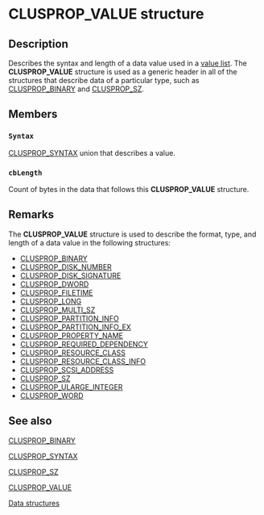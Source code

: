 # CLUSPROP_VALUE structure

## Description

Describes the syntax and
length of a data value used in a [value list](https://learn.microsoft.com/previous-versions/windows/desktop/mscs/value-lists). The
**CLUSPROP_VALUE** structure is used as a generic header in
all of the structures that describe data of a particular type, such as
[CLUSPROP_BINARY](https://learn.microsoft.com/previous-versions/windows/desktop/api/clusapi/ns-clusapi-clusprop_binary) and
[CLUSPROP_SZ](https://learn.microsoft.com/previous-versions/windows/desktop/legacy/aa368390(v=vs.85)).

## Members

### `Syntax`

[CLUSPROP_SYNTAX](https://learn.microsoft.com/previous-versions/windows/desktop/api/clusapi/ns-clusapi-clusprop_syntax) union that describes a
value.

### `cbLength`

Count of bytes in the data that follows this
**CLUSPROP_VALUE** structure.

## Remarks

The **CLUSPROP_VALUE** structure is used to describe the
format, type, and length of a data value in the following structures:

* [CLUSPROP_BINARY](https://learn.microsoft.com/previous-versions/windows/desktop/api/clusapi/ns-clusapi-clusprop_binary)
* [CLUSPROP_DISK_NUMBER](https://learn.microsoft.com/previous-versions/windows/desktop/api/clusapi/ns-clusapi-clusprop_dword)
* [CLUSPROP_DISK_SIGNATURE](https://learn.microsoft.com/previous-versions/windows/desktop/legacy/aa368374(v=vs.85))
* [CLUSPROP_DWORD](https://learn.microsoft.com/previous-versions/windows/desktop/legacy/aa368375(v=vs.85))
* [CLUSPROP_FILETIME](https://learn.microsoft.com/previous-versions/windows/desktop/api/clusapi/ns-clusapi-clusprop_filetime)
* [CLUSPROP_LONG](https://learn.microsoft.com/previous-versions/windows/desktop/api/clusapi/ns-clusapi-clusprop_long)
* [CLUSPROP_MULTI_SZ](https://learn.microsoft.com/previous-versions/windows/desktop/api/clusapi/ns-clusapi-clusprop_sz)
* [CLUSPROP_PARTITION_INFO](https://learn.microsoft.com/previous-versions/windows/desktop/api/clusapi/ns-clusapi-clusprop_partition_info)
* [CLUSPROP_PARTITION_INFO_EX](https://learn.microsoft.com/previous-versions/windows/desktop/api/clusapi/ns-clusapi-clusprop_partition_info_ex)
* [CLUSPROP_PROPERTY_NAME](https://learn.microsoft.com/previous-versions/windows/desktop/legacy/aa368382(v=vs.85))
* [CLUSPROP_REQUIRED_DEPENDENCY](https://learn.microsoft.com/previous-versions/windows/desktop/api/clusapi/ns-clusapi-clusprop_required_dependency)
* [CLUSPROP_RESOURCE_CLASS](https://learn.microsoft.com/previous-versions/windows/desktop/api/clusapi/ns-clusapi-clusprop_resource_class)
* [CLUSPROP_RESOURCE_CLASS_INFO](https://learn.microsoft.com/previous-versions/windows/desktop/api/clusapi/ns-clusapi-clusprop_resource_class_info)
* [CLUSPROP_SCSI_ADDRESS](https://learn.microsoft.com/previous-versions/windows/desktop/api/clusapi/ns-clusapi-clusprop_scsi_address)
* [CLUSPROP_SZ](https://learn.microsoft.com/previous-versions/windows/desktop/legacy/aa368390(v=vs.85))
* [CLUSPROP_ULARGE_INTEGER](https://learn.microsoft.com/previous-versions/windows/desktop/api/clusapi/ns-clusapi-clusprop_ularge_integer)
* [CLUSPROP_WORD](https://learn.microsoft.com/previous-versions/windows/desktop/api/clusapi/ns-clusapi-clusprop_word)

## See also

[CLUSPROP_BINARY](https://learn.microsoft.com/previous-versions/windows/desktop/api/clusapi/ns-clusapi-clusprop_binary)

[CLUSPROP_SYNTAX](https://learn.microsoft.com/previous-versions/windows/desktop/api/clusapi/ns-clusapi-clusprop_syntax)

[CLUSPROP_SZ](https://learn.microsoft.com/previous-versions/windows/desktop/legacy/aa368390(v=vs.85))

[CLUSPROP_VALUE](https://learn.microsoft.com/previous-versions/windows/desktop/api/clusapi/ns-clusapi-clusprop_value)

[Data structures](https://learn.microsoft.com/previous-versions/windows/desktop/mscs/data-structures)